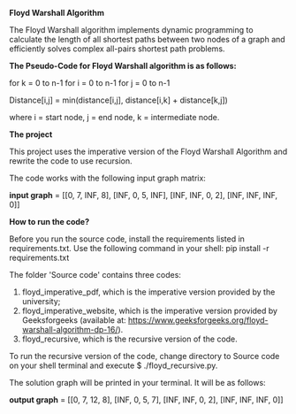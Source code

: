 **Floyd Warshall Algorithm**

The Floyd Warshall algorithm implements dynamic programming to calculate the length of all shortest paths between two nodes of a graph 
and efficiently solves complex all-pairs shortest path problems.

**The Pseudo-Code for Floyd Warshall algorithm is as follows:**

for k = 0 to n-1
for i = 0 to n-1
for j = 0 to n-1

Distance[i,j] = min(distance[i,j], distance[i,k] + distance[k,j])

where i = start node, j = end node, k = intermediate node.

**The project**

This project uses the imperative version of the Floyd Warshall Algorithm and rewrite the code to use recursion. 

The code works with the following input graph matrix:

**input graph** = [[0, 7, INF, 8],
                  [INF, 0, 5, INF],
                  [INF, INF, 0, 2],
                  [INF, INF, INF, 0]]


**How to run the code?**

Before you run the source code, install the requirements listed in requirements.txt. 
Use the following command in your shell: pip install -r requirements.txt

The folder 'Source code' contains three codes:
1. floyd_imperative_pdf, which is the imperative version provided by the university;
2. floyd_imperative_website, which is the imperative version provided by Geeksforgeeks (available at:
   https://www.geeksforgeeks.org/floyd-warshall-algorithm-dp-16/).
3. floyd_recursive, which is the recursive version of the code.

To run the recursive version of the code, change directory to Source code on your shell terminal and execute $ ./floyd_recursive.py.

The solution graph will be printed in your terminal. It will be as follows:

**output graph** = [[0, 7, 12, 8],
                   [INF, 0, 5, 7],
                   [INF, INF, 0, 2],
                   [INF, INF, INF, 0]]
